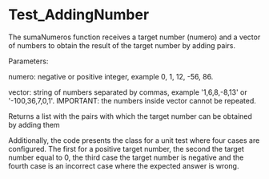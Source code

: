 # Test_AddingNumber

The sumaNumeros function receives a target number (numero) and a vector of numbers to obtain the result of the target number by adding pairs.

Parameters:

numero: negative or positive integer, example 0, 1, 12, -56, 86.

vector: string of numbers separated by commas, example '1,6,8,-8,13' or '-100,36,7,0,1'. IMPORTANT: the numbers inside vector cannot be repeated.

Returns a list with the pairs with which the target number can be obtained by adding them

Additionally, the code presents the class for a unit test where four cases are configured. The first for a positive target number, the second the target number equal to 0, the third case the target number is negative and the fourth case is an incorrect case where the expected answer is wrong.
